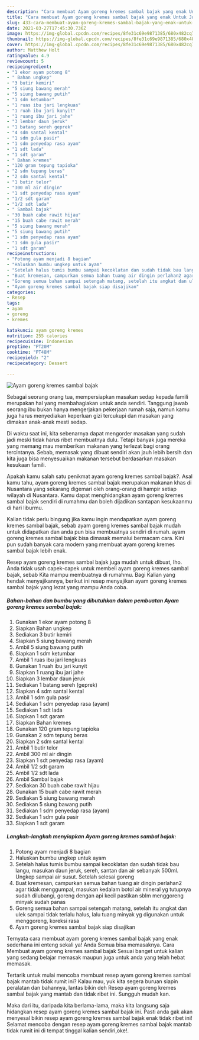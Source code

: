 ```yaml
---
description: "Cara membuat Ayam goreng kremes sambal bajak yang enak Untuk Jualan"
title: "Cara membuat Ayam goreng kremes sambal bajak yang enak Untuk Jualan"
slug: 433-cara-membuat-ayam-goreng-kremes-sambal-bajak-yang-enak-untuk-jualan
date: 2021-03-27T17:45:30.736Z
image: https://img-global.cpcdn.com/recipes/8fe31c69e9871385/680x482cq70/ayam-goreng-kremes-sambal-bajak-foto-resep-utama.jpg
thumbnail: https://img-global.cpcdn.com/recipes/8fe31c69e9871385/680x482cq70/ayam-goreng-kremes-sambal-bajak-foto-resep-utama.jpg
cover: https://img-global.cpcdn.com/recipes/8fe31c69e9871385/680x482cq70/ayam-goreng-kremes-sambal-bajak-foto-resep-utama.jpg
author: Matthew Holt
ratingvalue: 4.9
reviewcount: 5
recipeingredient:
- "1 ekor ayam potong 8"
- " Bahan ungkep"
- "3 butir kemiri"
- "5 siung bawang merah"
- "5 siung bawang putih"
- "1 sdm ketumbar"
- "1 ruas ibu jari lengkuas"
- "1 ruah ibu jari kunyit"
- "1 ruang ibu jari jahe"
- "3 lembar daun jeruk"
- "1 batang sereh geprek"
- "4 sdm santal kental"
- "1 sdm gula pasir"
- "1 sdm penyedap rasa ayam"
- "1 sdt lada"
- "1 sdt garam"
- " Bahan kremes"
- "120 gram tepung tapioka"
- "2 sdm tepung beras"
- "2 sdm santal kental"
- "1 butir telor"
- "300 ml air dingin"
- "1 sdt penyedap rasa ayam"
- "1/2 sdt garam"
- "1/2 sdt lada"
- " Sambal bajak"
- "30 buah cabe rawit hijau"
- "15 buah cabe rawit merah"
- "5 siung bawang merah"
- "5 siung bawang putih"
- "1 sdm penyedap rasa ayam"
- "1 sdm gula pasir"
- "1 sdt garam"
recipeinstructions:
- "Potong ayam menjadi 8 bagian"
- "Haluskan bumbu ungkep untuk ayam"
- "Setelah halus tumis bumbu sampai kecoklatan dan sudah tidak bau langu, masukan daun jeruk, sereh, santan dan air sebanyak 500ml. Ungkep sampai air susut. Setelah selesai goreng"
- "Buat kremesan, campurkan semua bahan tuang air dingin perlahan2 agar tidak menggumpal, masukan kedalam botol air mineral yg tutupnya sudah dilubangi, goreng dengan api kecil pastikan sblm menggoreng minyak sudah panas"
- "Goreng semua bahan sampai setengah matang, setelah itu angkat dan ulek sampai tidak terlalu halus, lalu tuang minyak yg digunakan untuk menggoreng, koreksi rasa"
- "Ayam goreng kremes sambal bajak siap disajikan"
categories:
- Resep
tags:
- ayam
- goreng
- kremes

katakunci: ayam goreng kremes 
nutrition: 255 calories
recipecuisine: Indonesian
preptime: "PT20M"
cooktime: "PT48M"
recipeyield: "2"
recipecategory: Dessert

---
```



![Ayam goreng kremes sambal bajak](https://img-global.cpcdn.com/recipes/8fe31c69e9871385/680x482cq70/ayam-goreng-kremes-sambal-bajak-foto-resep-utama.jpg)

Sebagai seorang orang tua, mempersiapkan masakan sedap kepada famili merupakan hal yang membahagiakan untuk anda sendiri. Tanggung jawab seorang ibu bukan hanya mengerjakan pekerjaan rumah saja, namun kamu juga harus menyediakan keperluan gizi tercukupi dan masakan yang dimakan anak-anak mesti sedap.

Di waktu  saat ini, kita sebenarnya dapat mengorder masakan yang sudah jadi meski tidak harus ribet membuatnya dulu. Tetapi banyak juga mereka yang memang mau memberikan makanan yang terlezat bagi orang tercintanya. Sebab, memasak yang dibuat sendiri akan jauh lebih bersih dan kita juga bisa menyesuaikan makanan tersebut berdasarkan masakan kesukaan famili. 



Apakah kamu salah satu penikmat ayam goreng kremes sambal bajak?. Asal kamu tahu, ayam goreng kremes sambal bajak merupakan makanan khas di Nusantara yang sekarang digemari oleh orang-orang di hampir setiap wilayah di Nusantara. Kamu dapat menghidangkan ayam goreng kremes sambal bajak sendiri di rumahmu dan boleh dijadikan santapan kesukaanmu di hari liburmu.

Kalian tidak perlu bingung jika kamu ingin mendapatkan ayam goreng kremes sambal bajak, sebab ayam goreng kremes sambal bajak mudah untuk didapatkan dan anda pun bisa membuatnya sendiri di rumah. ayam goreng kremes sambal bajak bisa dimasak memalui bermacam cara. Kini pun sudah banyak cara modern yang membuat ayam goreng kremes sambal bajak lebih enak.

Resep ayam goreng kremes sambal bajak juga mudah untuk dibuat, lho. Anda tidak usah capek-capek untuk membeli ayam goreng kremes sambal bajak, sebab Kita mampu membuatnya di rumahmu. Bagi Kalian yang hendak menyajikannya, berikut ini resep menyajikan ayam goreng kremes sambal bajak yang lezat yang mampu Anda coba.

<!--inarticleads1-->

##### Bahan-bahan dan bumbu yang dibutuhkan dalam pembuatan Ayam goreng kremes sambal bajak:

1. Gunakan 1 ekor ayam potong 8
1. Siapkan  Bahan ungkep
1. Sediakan 3 butir kemiri
1. Siapkan 5 siung bawang merah
1. Ambil 5 siung bawang putih
1. Siapkan 1 sdm ketumbar
1. Ambil 1 ruas ibu jari lengkuas
1. Gunakan 1 ruah ibu jari kunyit
1. Siapkan 1 ruang ibu jari jahe
1. Siapkan 3 lembar daun jeruk
1. Sediakan 1 batang sereh (geprek)
1. Siapkan 4 sdm santal kental
1. Ambil 1 sdm gula pasir
1. Sediakan 1 sdm penyedap rasa (ayam)
1. Sediakan 1 sdt lada
1. Siapkan 1 sdt garam
1. Siapkan  Bahan kremes
1. Gunakan 120 gram tepung tapioka
1. Gunakan 2 sdm tepung beras
1. Siapkan 2 sdm santal kental
1. Ambil 1 butir telor
1. Ambil 300 ml air dingin
1. Siapkan 1 sdt penyedap rasa (ayam)
1. Ambil 1/2 sdt garam
1. Ambil 1/2 sdt lada
1. Ambil  Sambal bajak
1. Sediakan 30 buah cabe rawit hijau
1. Gunakan 15 buah cabe rawit merah
1. Sediakan 5 siung bawang merah
1. Sediakan 5 siung bawang putih
1. Sediakan 1 sdm penyedap rasa (ayam)
1. Sediakan 1 sdm gula pasir
1. Siapkan 1 sdt garam




<!--inarticleads2-->

##### Langkah-langkah menyiapkan Ayam goreng kremes sambal bajak:

1. Potong ayam menjadi 8 bagian
1. Haluskan bumbu ungkep untuk ayam
1. Setelah halus tumis bumbu sampai kecoklatan dan sudah tidak bau langu, masukan daun jeruk, sereh, santan dan air sebanyak 500ml. Ungkep sampai air susut. Setelah selesai goreng
1. Buat kremesan, campurkan semua bahan tuang air dingin perlahan2 agar tidak menggumpal, masukan kedalam botol air mineral yg tutupnya sudah dilubangi, goreng dengan api kecil pastikan sblm menggoreng minyak sudah panas
1. Goreng semua bahan sampai setengah matang, setelah itu angkat dan ulek sampai tidak terlalu halus, lalu tuang minyak yg digunakan untuk menggoreng, koreksi rasa
1. Ayam goreng kremes sambal bajak siap disajikan




Ternyata cara membuat ayam goreng kremes sambal bajak yang enak sederhana ini enteng sekali ya! Anda Semua bisa memasaknya. Cara Membuat ayam goreng kremes sambal bajak Sesuai banget untuk kalian yang sedang belajar memasak maupun juga untuk anda yang telah hebat memasak.

Tertarik untuk mulai mencoba membuat resep ayam goreng kremes sambal bajak mantab tidak rumit ini? Kalau mau, yuk kita segera buruan siapin peralatan dan bahannya, lantas bikin deh Resep ayam goreng kremes sambal bajak yang mantab dan tidak ribet ini. Sungguh mudah kan. 

Maka dari itu, daripada kita berlama-lama, maka kita langsung saja hidangkan resep ayam goreng kremes sambal bajak ini. Pasti anda gak akan menyesal bikin resep ayam goreng kremes sambal bajak enak tidak ribet ini! Selamat mencoba dengan resep ayam goreng kremes sambal bajak mantab tidak rumit ini di tempat tinggal kalian sendiri,oke!.

